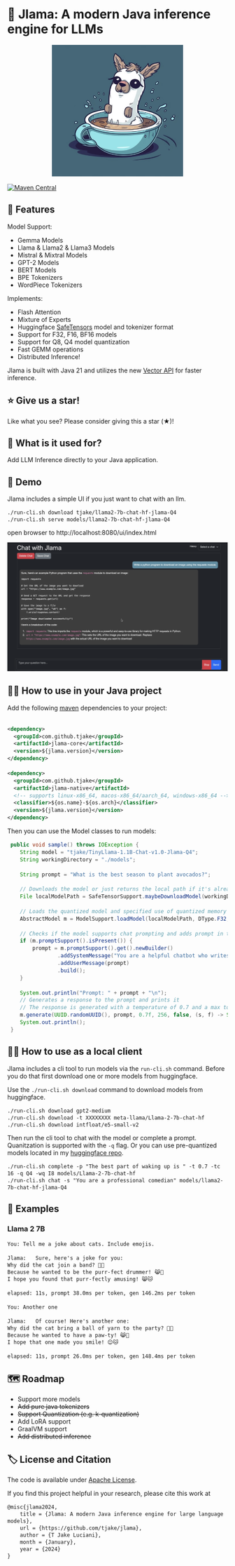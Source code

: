 # 🦙 Jlama: A modern Java inference engine for LLMs

<p align="center">
  <img src="docs/jlama.jpg" width="300" height="300" alt="Cute Jlama">
</p>

[![Maven Central](https://maven-badges.herokuapp.com/maven-central/com.github.tjake/jlama-core/badge.svg)](https://maven-badges.herokuapp.com/maven-central/com.github.tjake/jlama-core)

## 🚀 Features

Model Support:
  * Gemma Models
  * Llama & Llama2 & Llama3 Models
  * Mistral & Mixtral Models
  * GPT-2 Models
  * BERT Models
  * BPE Tokenizers
  * WordPiece Tokenizers

Implements:
  * Flash Attention
  * Mixture of Experts
  * Huggingface [SafeTensors](https://github.com/huggingface/safetensors) model and tokenizer format
  * Support for F32, F16, BF16 models
  * Support for Q8, Q4 model quantization
  * Fast GEMM operations
  * Distributed Inference!

Jlama is built with Java 21 and utilizes the new [Vector API](https://openjdk.org/jeps/448) 
for faster inference.

## ⭐ Give us a star!

Like what you see? Please consider giving this a star (★)!

## 🤔 What is it used for? 

Add LLM Inference directly to your Java application.

## 🔬 Demo

Jlama includes a simple UI if you just want to chat with an llm.

```
./run-cli.sh download tjake/llama2-7b-chat-hf-jlama-Q4
./run-cli.sh serve models/llama2-7b-chat-hf-jlama-Q4

```
open browser to http://localhost:8080/ui/index.html

<p align="center">
  <img src="docs/demo.png" alt="Demo chat">
</p>

## 👨‍💻 How to use in your Java project

Add the following [maven](https://central.sonatype.com/artifact/com.github.tjake/jlama-core/) dependencies to your project:

```xml

<dependency>
  <groupId>com.github.tjake</groupId>
  <artifactId>jlama-core</artifactId>
  <version>${jlama.version}</version>
</dependency>

<dependency>
  <groupId>com.github.tjake</groupId>
  <artifactId>jlama-native</artifactId>
  <!-- supports linux-x86_64, macos-x86_64/aarch_64, windows-x86_64 -->
  <classifier>${os.name}-${os.arch}</classifier>
  <version>${jlama.version}</version>
</dependency>
```

Then you can use the Model classes to run models:

```java
 public void sample() throws IOException {
    String model = "tjake/TinyLlama-1.1B-Chat-v1.0-Jlama-Q4";
    String workingDirectory = "./models";

    String prompt = "What is the best season to plant avocados?";

    // Downloads the model or just returns the local path if it's already downloaded
    File localModelPath = SafeTensorSupport.maybeDownloadModel(workingDirectory, model);

    // Loads the quantized model and specified use of quantized memory
    AbstractModel m = ModelSupport.loadModel(localModelPath, DType.F32, DType.I8);

    // Checks if the model supports chat prompting and adds prompt in the expected format for this model
    if (m.promptSupport().isPresent()) {
        prompt = m.promptSupport().get().newBuilder()
                .addSystemMessage("You are a helpful chatbot who writes short responses.")
                .addUserMessage(prompt)
                .build();
    }

    System.out.println("Prompt: " + prompt + "\n");
    // Generates a response to the prompt and prints it
    // The response is generated with a temperature of 0.7 and a max token length of 256
    m.generate(UUID.randomUUID(), prompt, 0.7f, 256, false, (s, f) -> System.out.print(s));
    System.out.println();
 }
```

## 🕵️‍♀️ How to use as a local client
Jlama includes a cli tool to run models via the `run-cli.sh` command. 
Before you do that first download one or more models from huggingface.

Use the `./run-cli.sh download` command to download models from huggingface.

```shell
./run-cli.sh download gpt2-medium
./run-cli.sh download -t XXXXXXXX meta-llama/Llama-2-7b-chat-hf
./run-cli.sh download intfloat/e5-small-v2
```

Then run the cli tool to chat with the model or complete a prompt.
Quanitzation is supported with the `-q` flag. Or you can use pre-quantized models
located in my [huggingface repo](https://huggingface.co/tjake).

```shell
./run-cli.sh complete -p "The best part of waking up is " -t 0.7 -tc 16 -q Q4 -wq I8 models/Llama-2-7b-chat-hf
./run-cli.sh chat -s "You are a professional comedian" models/llama2-7b-chat-hf-jlama-Q4
```

## 🧪 Examples
### Llama 2 7B

```
You: Tell me a joke about cats. Include emojis.

Jlama:   Sure, here's a joke for you:
Why did the cat join a band? 🎸🐱
Because he wanted to be the purr-fect drummer! 😹🐾
I hope you found that purr-fectly amusing! 😸🐱

elapsed: 11s, prompt 38.0ms per token, gen 146.2ms per token

You: Another one

Jlama:   Of course! Here's another one:
Why did the cat bring a ball of yarn to the party? 🎉🧶
Because he wanted to have a paw-ty! 😹🎉
I hope that one made you smile! 😊🐱

elapsed: 11s, prompt 26.0ms per token, gen 148.4ms per token
```

## 🗺️ Roadmap

* Support more models
* <s>Add pure java tokenizers</s>
* <s>Support Quantization (e.g. k-quantization)</s>
* Add LoRA support
* GraalVM support
* <s>Add distributed inference</s>

## 🏷️ License and Citation

The code is available under [Apache License](./LICENSE).

If you find this project helpful in your research, please cite this work at

```
@misc{jlama2024,
    title = {Jlama: A modern Java inference engine for large language models},
    url = {https://github.com/tjake/jlama},
    author = {T Jake Luciani},
    month = {January},
    year = {2024}
}
```

